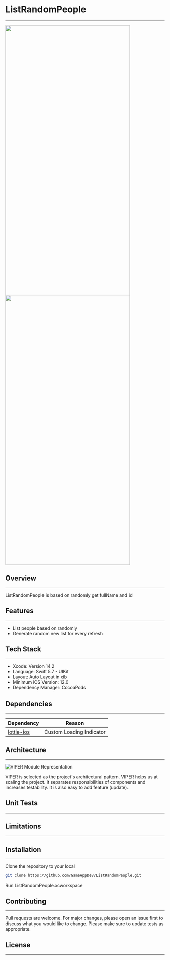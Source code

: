 # ListRandomPeople
---

<img src="https://www.linkpicture.com/q/ListRandomPeople.png" width="393" height="852"> <img src="https://www.linkpicture.com/q/ListRandomPeopleLoading.png" width="393" height="852">


## Overview
---
ListRandomPeople is based on randomly get fullName and id


## Features
---
- List people based on randomly
- Generate random new list for every refresh


## Tech Stack
---
- Xcode: Version 14.2
- Language: Swift 5.7 - UIKit
- Layout: Auto Layout in xib
- Minimum iOS Version: 12.0
- Dependency Manager: CocoaPods


## Dependencies
---
| Dependency | Reason |
| ------ | ------ |
| [lottie-ios](https://github.com/airbnb/lottie-ios) | Custom Loading Indicator |


## Architecture
---
![VIPER Module Representation](https://i.stack.imgur.com/bpM7t.png)

VIPER is selected as the project's architectural pattern. VIPER helps us at scaling the project. It separates responsibilities of components and increases testability. It is also easy to add feature (update).

## Unit Tests
---

## Limitations
---


## Installation
---
Clone the repository to your local
```bash
git clone https://github.com/GameAppDev/ListRandomPeople.git
```
Run ListRandomPeople.xcworkspace


## Contributing
---
Pull requests are welcome. For major changes, please open an issue first to discuss what you would like to change.
Please make sure to update tests as appropriate.


## License
---
